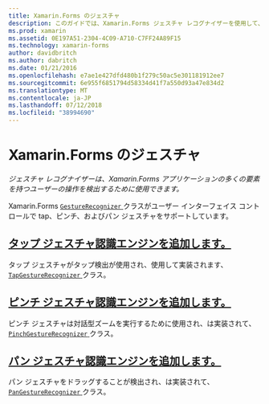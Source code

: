 ```yaml
---
title: Xamarin.Forms のジェスチャ
description: このガイドでは、Xamarin.Forms ジェスチャ レコグナイザーを使用して、Xamarin.Forms アプリケーションの多くの要素を持つユーザーの操作を検出する方法について説明します。
ms.prod: xamarin
ms.assetid: 0E197A51-2304-4C09-A710-C7FF24A89F15
ms.technology: xamarin-forms
author: davidbritch
ms.author: dabritch
ms.date: 01/21/2016
ms.openlocfilehash: e7ae1e427dfd480b1f279c50ac5e301181912ee7
ms.sourcegitcommit: 6e955f6851794d58334d41f7a550d93a47e834d2
ms.translationtype: MT
ms.contentlocale: ja-JP
ms.lasthandoff: 07/12/2018
ms.locfileid: "38994690"
---
```

# <a name="xamarinforms-gestures"></a>Xamarin.Forms のジェスチャ

_ジェスチャ レコグナイザーは、Xamarin.Forms アプリケーションの多くの要素を持つユーザーの操作を検出するために使用できます。_

Xamarin.Forms [ `GestureRecognizer` ](xref:Xamarin.Forms.GestureRecognizer)クラスがユーザー インターフェイス コントロールで tap、ピンチ、およびパン ジェスチャをサポートしています。

## <a name="adding-a-tap-gesture-recognizertapmd"></a>[タップ ジェスチャ認識エンジンを追加します。](tap.md)

タップ ジェスチャがタップ検出が使用され、使用して実装されます、 [ `TapGestureRecognizer` ](xref:Xamarin.Forms.TapGestureRecognizer)クラス。

## <a name="adding-a-pinch-gesture-recognizerpinchmd"></a>[ピンチ ジェスチャ認識エンジンを追加します。](pinch.md)

ピンチ ジェスチャは対話型ズームを実行するために使用され、は実装されて、 [ `PinchGestureRecognizer` ](xref:Xamarin.Forms.PinchGestureRecognizer)クラス。

## <a name="adding-a-pan-gesture-recognizerpanmd"></a>[パン ジェスチャ認識エンジンを追加します。](pan.md)

パン ジェスチャをドラッグすることが検出され、は実装されて、 [ `PanGestureRecognizer` ](xref:Xamarin.Forms.PanGestureRecognizer)クラス。
